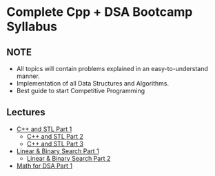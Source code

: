 # Complete Cpp + DSA Bootcamp Syllabus

## NOTE
- All topics will contain problems explained in an easy-to-understand manner.
- Implementation of all Data Structures and Algorithms.
- Best guide to start Competitive Programming

## Lectures

- [C++ and STL Part 1](https://mega.nz/file/JjAnXaBB#6xpui6otknyGnhepMA3GFejvOT_7nlAVBcC4x_ZcRJs)
  - [C++ and STL Part 2](https://mega.nz/file/R2gW1JSJ#Y7louN5kf3P18KtKSQ4IgiFe0U_LY-T1Lj2pRxD3Xec)
  - [C++ and STL Part 3](https://mega.nz/file/A75mDCyT#1iQxJq-iTrCIvp0uOEIVwQx_PcXmxorloJ9P6e0RtlY)
- [Linear & Binary Search Part 1](https://www.youtube.com/watch?v=yTN9bq1ljKU)
  - [Linear & Binary Search Part 2](https://www.youtube.com/watch?v=KJ1PO1yWxQY)
- [Math for DSA Part 1](https://www.youtube.com/watch?v=vwCWJ2ebn_E)
